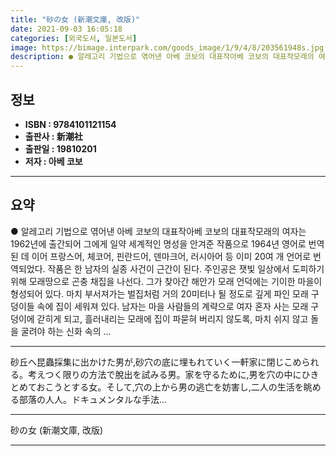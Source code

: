 ```yaml
---
title: "砂の女 (新潮文庫, 改版)"
date: 2021-09-03 16:05:18
categories: [외국도서, 일본도서]
image: https://bimage.interpark.com/goods_image/1/9/4/8/203561948s.jpg
description: ● 알레고리 기법으로 엮어낸 아베 코보의 대표작아베 코보의 대표작모래의 여자는 1962년에 출간되어 그에게 일약 세계적인 명성을 안겨준 작품으로 1964년 영어로 번역된 데 이어 프랑스어, 체코어, 핀란드어, 덴마크어, 러시아어 등 이미 20여 개 언어로 번역되었다. 작품은 한 남자의
---
```


## **정보**

- **ISBN : 9784101121154**
- **출판사 : 新潮社**
- **출판일 : 19810201**
- **저자 : 아베 코보**

------



## **요약**

●  알레고리 기법으로 엮어낸 아베 코보의 대표작아베 코보의 대표작모래의 여자는 1962년에 출간되어 그에게 일약 세계적인 명성을 안겨준 작품으로 1964년 영어로 번역된 데 이어 프랑스어, 체코어, 핀란드어, 덴마크어, 러시아어 등 이미 20여 개 언어로 번역되었다. 작품은 한 남자의 실종 사건이 근간이 된다. 주인공은 잿빛 일상에서 도피하기 위해 모래땅으로 곤충 채집을 나선다. 그가 찾아간 해안가 모래 언덕에는 기이한 마을이 형성되어 있다. 마치 부서져가는 벌집처럼 거의 20미터나 될 정도로 깊게 파인 모래 구덩이들 속에 집이 세워져 있다. 남자는 마을 사람들의 계략으로 여자 혼자 사는 모래 구덩이에 갇히게 되고, 흘러내리는 모래에 집이 파묻혀 버리지 않도록, 마치 쉬지 않고 돌을 굴려야 하는 신화 속의 ...

------

砂丘へ昆蟲採集に出かけた男が,砂穴の底に埋もれていく一軒家に閉じこめられる。考えつく限りの方法で脫出を試みる男。家を守るために,男を穴の中にひきとめておこうとする女。そして,穴の上から男の逃亡を妨害し,二人の生活を眺める部落の人人。ドキュメンタルな手法... 

------


砂の女 (新潮文庫, 改版) 

------


